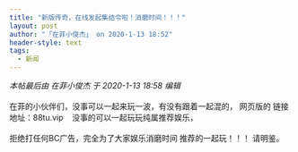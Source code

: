 ```yaml
---
title: "新版传奇，在线发起集结令啦！消磨时间！！！"
layout: post
author: "「在菲小俊杰」 on 2020-1-13 18:52"
header-style: text
tags:
  - 新闻
---
```


<head></head>
<body>
 <i class="pstatus"> 本帖最后由 在菲小俊杰 于 2020-1-13 18:58 编辑 </i>
 <br> 
 <br> 在菲的小伙伴们，没事可以一起来玩一波，有没有跟着一起混的， 网页版的 链接地址：88tu.vip&nbsp; &nbsp; 没事的可以一起玩玩纯属推荐娱乐，
 <br> 
 <br> 拒绝打任何BC广告，完全为了大家娱乐消磨时间 推荐的一起玩！！！ 请明鉴。
 <br>
</body>


